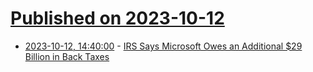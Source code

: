 # [Published on 2023-10-12](index.md)

* [2023-10-12, 14:40:00](https://slashdot.org/story/23/10/12/1432238/irs-says-microsoft-owes-an-additional-29-billion-in-back-taxes?utm_source=rss1.0mainlinkanon&utm_medium=feed) - [IRS Says Microsoft Owes an Additional $29 Billion in Back Taxes](https://slashdot.org/story/23/10/12/1432238/irs-says-microsoft-owes-an-additional-29-billion-in-back-taxes?utm_source=rss1.0mainlinkanon&utm_medium=feed)
